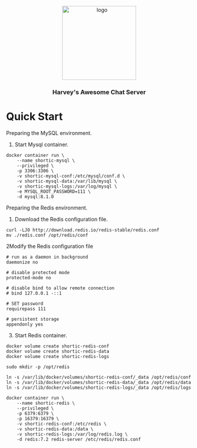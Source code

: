 <div align="center">
  <p>
    <img src="https://harvey-image.oss-cn-hangzhou.aliyuncs.com/twitter.png" alt="logo" width="200" height="auto"/>
  </p>
  <h3>Harvey's Awesome Chat Server</h3>
</div>

# Quick Start

Preparing the MySQL environment.

1. Start Mysql container.

```shell
docker container run \
    --name shortic-mysql \
    --privileged \
    -p 3306:3306 \
    -v shortic-mysql-conf:/etc/mysql/conf.d \
    -v shortic-mysql-data:/var/lib/mysql \
    -v shortic-mysql-logs:/var/log/mysql \
    -e MYSQL_ROOT_PASSWORD=111 \
    -d mysql:8.1.0
```

Preparing the Redis environment.

1. Download the Redis configuration file.

```shell
curl -LJO http://download.redis.io/redis-stable/redis.conf
mv ./redis.conf /opt/redis/conf
```

2Modify the Redis configuration file

```
# run as a daemon in background
daemonize no

# disable protected mode
protected-mode no

# disable bind to allow remote connection
# bind 127.0.0.1 -::1

# SET password
requirepass 111

# persistent storage
appendonly yes
```

3. Start Redis container.

```shell
docker volume create shortic-redis-conf
docker volume create shortic-redis-data
docker volume create shortic-redis-logs

sudo mkdir -p /opt/redis

ln -s /var/lib/docker/volumes/shortic-redis-conf/_data /opt/redis/conf
ln -s /var/lib/docker/volumes/shortic-redis-data/_data /opt/redis/data
ln -s /var/lib/docker/volumes/shortic-redis-logs/_data /opt/redis/logs

docker container run \
    --name shortic-redis \
    --privileged \
    -p 6379:6379 \
    -p 16379:16379 \
    -v shortic-redis-conf:/etc/redis \
    -v shortic-redis-data:/data \
    -v shortic-redis-logs:/var/log/redis.log \
    -d redis:7.2 redis-server /etc/redis/redis.conf
```